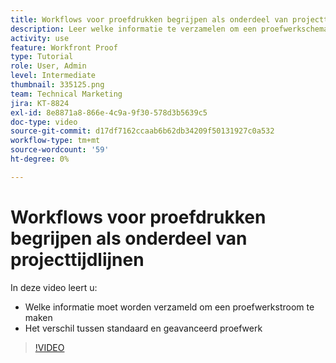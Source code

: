 ```yaml
---
title: Workflows voor proefdrukken begrijpen als onderdeel van projecttijdlijnen
description: Leer welke informatie te verzamelen om een proefwerkschema en het verschil tussen basis en geavanceerde proefdrukwerkschema's in  [!DNL &#x200B; Workfront] tot stand te brengen.
activity: use
feature: Workfront Proof
type: Tutorial
role: User, Admin
level: Intermediate
thumbnail: 335125.png
team: Technical Marketing
jira: KT-8824
exl-id: 8e8871a8-866e-4c9a-9f30-578d3b5639c5
doc-type: video
source-git-commit: d17df7162ccaab6b62db34209f50131927c0a532
workflow-type: tm+mt
source-wordcount: '59'
ht-degree: 0%

---
```


# Workflows voor proefdrukken begrijpen als onderdeel van projecttijdlijnen

In deze video leert u:

* Welke informatie moet worden verzameld om een proefwerkstroom te maken
* Het verschil tussen standaard en geavanceerd proefwerk

>[!VIDEO](https://video.tv.adobe.com/v/335125/?quality=12&learn=on&enablevpops)



